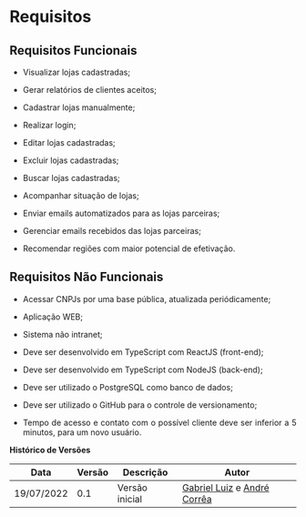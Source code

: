 # Requisitos


## Requisitos Funcionais
<ul>
<li>
  <p style="text-align: justify">Visualizar lojas cadastradas;</p>
</li>

<li>
  <p style="text-align: justify">Gerar relatórios de clientes aceitos;</p>
</li>

<li>
  <p style="text-align: justify">Cadastrar lojas manualmente;</p>
</li>

<li>
  <p style="text-align: justify">Realizar login;</p>
</li>

<li>
  <p style="text-align: justify">Editar lojas cadastradas;</p>
</li>

<li>
  <p style="text-align: justify">Excluir lojas cadastradas;</p>
</li>

<li>
  <p style="text-align: justify">Buscar lojas cadastradas;</p>
</li>

<li>
  <p style="text-align: justify">Acompanhar situação de lojas;</p>
</li>

<li>
  <p style="text-align: justify">Enviar emails automatizados para as lojas parceiras;</p>
</li>

<li>
  <p style="text-align: justify">Gerenciar emails recebidos das lojas parceiras;</p>
</li>

<li>
  <p style="text-align: justify">Recomendar regiões com maior potencial de efetivação.</p>
</li>

</ul>

## Requisitos Não Funcionais
<ul>
<li>
  <p style="text-align: justify">Acessar CNPJs por uma base pública, atualizada periódicamente;</p>
</li>

<li>
  <p style="text-align: justify">Aplicação WEB;</p>
</li>

<li>
  <p style="text-align: justify">Sistema não intranet;</p>
</li>

<li>
  <p style="text-align: justify">Deve ser desenvolvido em TypeScript com ReactJS (front-end);</p>
</li>

<li>
  <p style="text-align: justify">Deve ser desenvolvido em TypeScript com NodeJS (back-end);</p>
</li>

<li>
  <p style="text-align: justify">Deve ser utilizado o PostgreSQL como banco de dados;</p>
</li>

<li>
  <p style="text-align: justify">Deve ser utilizado o GitHub para o controle de versionamento;</p>
</li>

<li>
  <p style="text-align: justify">Tempo de acesso e contato com o possível cliente deve ser inferior a 5 minutos, para um novo usuário.</p>
</li>

</ul>

**Histórico de Versões**

| Data       | Versão | Descrição      | Autor                                                                                       |
| ---------- | ------ | -------------- | ------------------------------------------------------------------------------------------- |
| 19/07/2022 | 0.1    | Versão inicial | [Gabriel Luiz](https://github.com/ggomesbr) e [André Corrêa](https://github.com/dartmol203) |